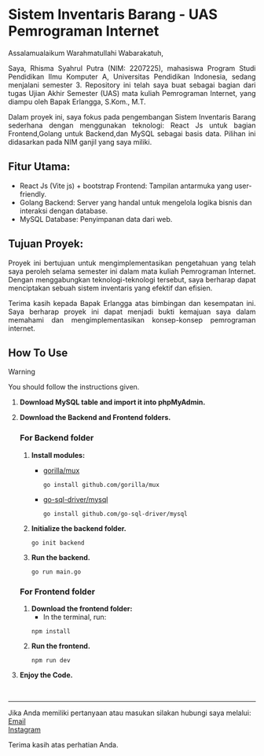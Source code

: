 # **Sistem Inventaris Barang - UAS Pemrograman Internet**

Assalamualaikum Warahmatullahi Wabarakatuh,

<p align="justify">Saya, Rhisma Syahrul Putra (NIM: 2207225), mahasiswa Program Studi Pendidikan Ilmu Komputer A, Universitas Pendidikan Indonesia, sedang menjalani semester 3. Repository ini telah saya buat sebagai bagian dari tugas Ujian Akhir Semester (UAS) mata kuliah Pemrograman Internet, yang diampu oleh Bapak Erlangga, S.Kom., M.T.</p>
  
<p align="justify">Dalam proyek ini, saya fokus pada pengembangan Sistem Inventaris Barang sederhana dengan menggunakan teknologi:
React Js untuk bagian Frontend,Golang untuk Backend,dan MySQL sebagai basis data. Pilihan ini didasarkan pada NIM ganjil yang saya miliki.</p>

## **Fitur Utama:**

- React Js (Vite js) + bootstrap Frontend: Tampilan antarmuka yang user-friendly.
- Golang Backend: Server yang handal untuk mengelola logika bisnis dan interaksi dengan database.
- MySQL Database: Penyimpanan data dari web.

## **Tujuan Proyek:**

<p align="justify">Proyek ini bertujuan untuk mengimplementasikan pengetahuan yang telah saya peroleh selama semester ini dalam mata kuliah Pemrograman Internet. Dengan menggabungkan teknologi-teknologi tersebut, saya berharap dapat menciptakan sebuah sistem inventaris yang efektif dan efisien.</p>

<p align="justify">Terima kasih kepada Bapak Erlangga atas bimbingan dan kesempatan ini. Saya berharap proyek ini dapat menjadi bukti kemajuan saya dalam memahami dan mengimplementasikan konsep-konsep pemrograman internet.</p>

## How To Use
> [!WARNING]
> You should follow the instructions given.

1. **Download MySQL table and import it into phpMyAdmin.**
   
2. **Download the Backend and Frontend folders.**

   ### For Backend folder

   1. **Install modules:**
      - [gorilla/mux](https://github.com/gorilla/mux)
        ```terminal
        go install github.com/gorilla/mux
        ```
      - [go-sql-driver/mysql](https://github.com/go-sql-driver/mysql)
        ```terminal
        go install github.com/go-sql-driver/mysql
        ```

   3. **Initialize the backend folder.**
        ```terminal
        go init backend
        ```
   4. **Run the backend.**
        ```terminal
        go run main.go
        ```

   ### For Frontend folder

   1. **Download the frontend folder:**
        - In the terminal, run:
        ```terminal
        npm install
        ```
   2. **Run the frontend.**
        ```terminal
        npm run dev
        ```

3. **Enjoy the Code.**
<br>

---

Jika Anda memiliki pertanyaan atau masukan silakan hubungi saya melalui:<br>
[Email](mailto:rhismasyahrulputra11@gmail.com)<br>
[Instagram](https://www.instagram.com/huangfeihong__/)
<br>

Terima kasih atas perhatian Anda.
